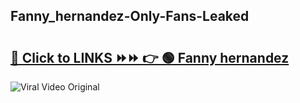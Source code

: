 
 ## Fanny_hernandez-Only-Fans-Leaked

# <h2><a href="https://clipsfans.com/Fanny_hernandez&ref=git">🔗 Click to LINKS ⏩⏩ 👉 🟢 Fanny hernandez </a></h2>

<a href="https://clipsfans.com/Fanny_hernandez&ref=git" rel="nofollow" data-target="animated-image.originalLink"><img src="https://i.ibb.co.com/xMMVF88/686577567.gif" alt="Viral Video Original" style="max-width: 100%; display: inline-block;" data-target="animated-image.originalImage"></a>
